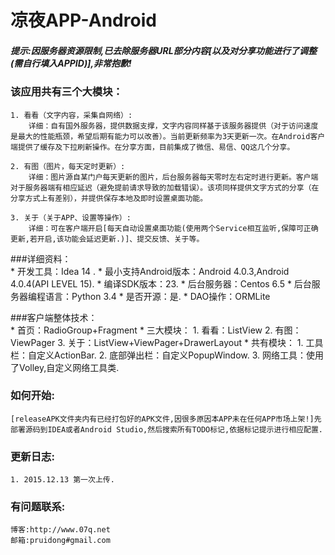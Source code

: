 # 凉夜APP-Android

##### 提示:因服务器资源限制,已去除服务器URL部分内容[以及对分享功能进行了调整(需自行填入APPID)],非常抱歉!

### 该应用共有三个大模块：<br />
	1. 看看（文字内容，采集自网络）:
		详细：自有国外服务器，提供数据支撑，文字内容同样基于该服务器提供（对于访问速度是最大的性能瓶颈，希望后期有能力可以改善）。当前更新频率为3天更新一次。在Android客户端提供了缓存及下拉刷新操作。在分享方面，目前集成了微信、易信、QQ这几个分享。
	
	2. 有图（图片，每天定时更新）:
		详细：图片源自某门户每天更新的图片，后台服务器每天零时左右定时进行更新。客户端对于服务器端有相应延迟（避免提前请求导致的加载错误）。该项同样提供文字方式的分享（在分享方式上有差别），并提供保存本地及即时设置桌面功能。
	
	3. 关于（关于APP、设置等操作）:
		详细：可在客户端开启[每天自动设置桌面功能(使用两个Service相互监听,保障可正确更新,若开启,该功能会延迟更新.)]、提交反馈、关于等。

###详细资料：<br />
    * 开发工具：Idea 14 .
    * 最小支持Android版本：Android 4.0.3,Android 4.0.4(API LEVEL 15).
    * 编译SDK版本：23.
    * 后台服务器：Centos 6.5
    * 后台服务器编程语言：Python 3.4
    * 是否开源：是.
    * DAO操作：ORMLite

###客户端整体技术：<br />
	* 首页：RadioGroup+Fragment
	* 三大模块：
		1. 看看：ListView
		2. 有图：ViewPager
		3. 关于：ListView+ViewPager+DrawerLayout
	* 共有模块：
		1. 工具栏：自定义ActionBar.
		2. 底部弹出栏：自定义PopupWindow.
		3. 网络工具：使用了Volley,自定义网络工具类.
	
### 如何开始:<br />
	[releaseAPK文件夹内有已经打包好的APK文件,因很多原因本APP未在任何APP市场上架!]先部署源码到IDEA或者Android Studio,然后搜索所有TODO标记,依据标记提示进行相应配置.

### 更新日志:
    1. 2015.12.13 第一次上传.

### 有问题联系:<br />
	博客:http://www.07q.net
	邮箱:pruidong#gmail.com
   
